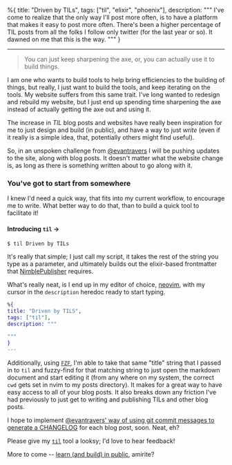 %{
title: "Driven by TILs",
tags: ["til", "elixir", "phoenix"],
description: """
I've come to realize that the only way I'll post more often, is to have a
platform that makes it easy to post more often. There's been a higher
percentage of TIL posts from all the folks I follow only twitter (for the last
year or so). It dawned on me that _this_ is the way.
"""
}

---

> You can just keep sharpening the axe, or, you can actually use it to build things.

I am one who wants to build tools to help bring efficiencies to the building of things, but really, I just want to build the tools, and keep iterating on the tools. My website suffers from this same trait. I've long wanted to redesign and rebuild my website, but I just end up spending time sharpening the axe instead of actually getting the axe out and using it.

The increase in _TIL_ blog posts and websites have really been inspiration for me to just design and build (in public), and have a way to just _write_ (even if it really is a simple idea, that, potentially others might find useful).

So, in an unspoken challenge from [@evantravers](https://evantravers.com) I will be pushing updates to the site, along with blog posts. It doesn't matter what the website change is, as long as there is something written about to go along with it.

### You've got to start from somewhere

I knew I'd need a quick way, that fits into my current workflow, to encourage me to write. What better way to do that, than to build a quick tool to facilitate it!

#### Introducing `til` ->

```bash
$ til Driven by TILs
```

It's really that simple; I just call my script, it takes the rest of the string you type as a parameter, and ultimately builds out the elixir-based frontmatter that [NimblePublisher](https://github.com/dashbitco/nimble_publisher) requires.

What's really neat, is I end up in my editor of choice, [neovim](https://github.com/neovim/neovim), with my cursor in the `description` heredoc ready to start typing.

```elixir
%{
title: "Driven by TILS",
tags: ["til"],
description: """

"""
}
---
```

Additionally, using [`FZF`](https://github.com/junegunn/fzf), I'm able to take that same "title" string that I passed in to `til` and fuzzy-find for that matching string to just open the markdown document and start editing it (from any where on my system, the correct `cwd` gets set in nvim to my posts directory). It makes for a great way to have easy access to all of your blog posts. It also breaks down any friction I've had previously to just get to writing and publishing TILs and other blog posts.

I hope to implement [@evantravers' way of using git commit messages to generate a CHANGELOG](https://evantravers.com/articles/2019/11/08/using-git-to-generate-a-changelog-for-your-blog/) for each blog post, soon. Neat, eh?

Please give my [`til`](https://github.com/megalithic/dotfiles/blob/main/bin/til) tool a looksy; I'd love to hear feedback!

More to come -- [learn (and build) in public](https://www.swyx.io/learn-in-public/), amirite?
